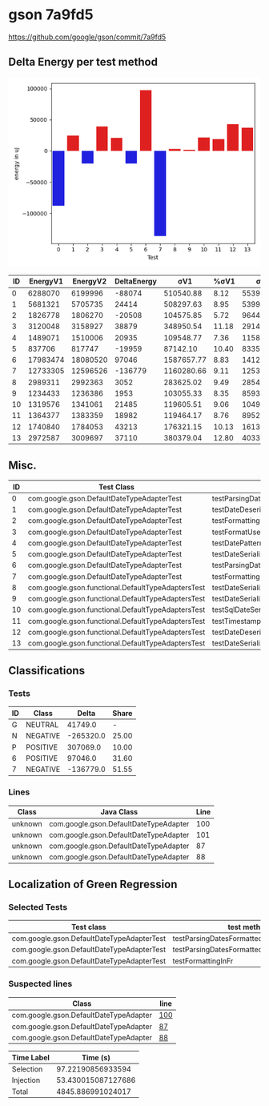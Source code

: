 # gson 7a9fd5


https://github.com/google/gson/commit/7a9fd5



## Delta Energy per test method

![](./gson_delta_energy_0_v.png)


| ID | EnergyV1 | EnergyV2 | DeltaEnergy | σV1 | %σV1 | σV2 | %σV2 |
| --- | --- | --- | --- | --- | --- | --- | --- |
| 0 | 6288070 | 6199996 | -88074 | 510540.88 | 8.12 | 553952.59 | 8.93 |
| 1 | 5681321 | 5705735 | 24414 | 508297.63 | 8.95 | 539941.20 | 9.46 |
| 2 | 1826778 | 1806270 | -20508 | 104575.85 | 5.72 | 96447.66 | 5.34 |
| 3 | 3120048 | 3158927 | 38879 | 348950.54 | 11.18 | 291433.29 | 9.23 |
| 4 | 1489071 | 1510006 | 20935 | 109548.77 | 7.36 | 115835.23 | 7.67 |
| 5 | 837706 | 817747 | -19959 | 87142.10 | 10.40 | 83353.31 | 10.19 |
| 6 | 17983474 | 18080520 | 97046 | 1587657.77 | 8.83 | 1412778.71 | 7.81 |
| 7 | 12733305 | 12596526 | -136779 | 1160280.66 | 9.11 | 1253979.77 | 9.95 |
| 8 | 2989311 | 2992363 | 3052 | 283625.02 | 9.49 | 285408.89 | 9.54 |
| 9 | 1234433 | 1236386 | 1953 | 103055.33 | 8.35 | 85933.13 | 6.95 |
| 10 | 1319576 | 1341061 | 21485 | 119605.51 | 9.06 | 104990.17 | 7.83 |
| 11 | 1364377 | 1383359 | 18982 | 119464.17 | 8.76 | 89527.46 | 6.47 |
| 12 | 1740840 | 1784053 | 43213 | 176321.15 | 10.13 | 161349.25 | 9.04 |
| 13 | 2972587 | 3009697 | 37110 | 380379.04 | 12.80 | 403398.48 | 13.40 |

## Misc.

| ID | Test Class | Test Method |
| --- | --- | --- |
| 0 | com.google.gson.DefaultDateTypeAdapterTest | testParsingDatesFormattedWithUsLocale |
| 1 | com.google.gson.DefaultDateTypeAdapterTest | testDateDeserializationISO8601 |
| 2 | com.google.gson.DefaultDateTypeAdapterTest | testFormattingInEnUs |
| 3 | com.google.gson.DefaultDateTypeAdapterTest | testFormatUsesDefaultTimezone |
| 4 | com.google.gson.DefaultDateTypeAdapterTest | testDatePattern |
| 5 | com.google.gson.DefaultDateTypeAdapterTest | testDateSerialization |
| 6 | com.google.gson.DefaultDateTypeAdapterTest | testParsingDatesFormattedWithSystemLocale |
| 7 | com.google.gson.DefaultDateTypeAdapterTest | testFormattingInFr |
| 8 | com.google.gson.functional.DefaultTypeAdaptersTest | testDateSerializationWithPatternNotOverridenByTypeAdapter |
| 9 | com.google.gson.functional.DefaultTypeAdaptersTest | testDateSerializationWithPattern |
| 10 | com.google.gson.functional.DefaultTypeAdaptersTest | testSqlDateSerialization |
| 11 | com.google.gson.functional.DefaultTypeAdaptersTest | testTimestampSerialization |
| 12 | com.google.gson.functional.DefaultTypeAdaptersTest | testDateDeserializationWithPattern |
| 13 | com.google.gson.functional.DefaultTypeAdaptersTest | testDateSerializationInCollection |



## Classifications

### Tests
| ID | Class | Delta | Share |
| --- | --- | --- | --- |
| G | NEUTRAL | 41749.0 | - |
| N | NEGATIVE | -265320.0 | 25.00 |
| P | POSITIVE | 307069.0 | 10.00 |
| 6 | POSITIVE | 97046.0 | 31.60 |
| 7 | NEGATIVE | -136779.0 | 51.55 |

### Lines
| Class | Java Class | Line |
| --- | --- | --- |
| unknown | com.google.gson.DefaultDateTypeAdapter | 100 |
| unknown | com.google.gson.DefaultDateTypeAdapter | 101 |
| unknown | com.google.gson.DefaultDateTypeAdapter | 87 |
| unknown | com.google.gson.DefaultDateTypeAdapter | 88 |



## Localization of Green Regression
### Selected Tests
| Test class | test method |
| --- | --- |
| com.google.gson.DefaultDateTypeAdapterTest | testParsingDatesFormattedWithUsLocale |
| com.google.gson.DefaultDateTypeAdapterTest | testParsingDatesFormattedWithSystemLocale |
| com.google.gson.DefaultDateTypeAdapterTest | testFormattingInFr |

### Suspected lines
| Class | line |
| --- | --- |
| com.google.gson.DefaultDateTypeAdapter | [100](https://github.com/google/gson/tree/7a9fd5/gson/src/main/java/com/google/gson/DefaultDateTypeAdapter.java#L100) |
| com.google.gson.DefaultDateTypeAdapter | [87](https://github.com/google/gson/tree/7a9fd5/gson/src/main/java/com/google/gson/DefaultDateTypeAdapter.java#L100#L87) |
| com.google.gson.DefaultDateTypeAdapter | [88](https://github.com/google/gson/tree/7a9fd5/gson/src/main/java/com/google/gson/DefaultDateTypeAdapter.java#L100#L87#L88) |



| Time Label | Time (s) |
| --- | --- |
| Selection | 97.22190856933594 |
| Injection | 53.430015087127686 |
| Total | 4845.886991024017 |


